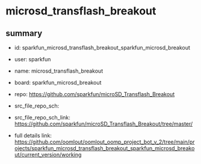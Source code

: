 # microsd_transflash_breakout
 
## summary 
* id: sparkfun_microsd_transflash_breakout_sparkfun_microsd_breakout
* user: sparkfun
* name: microsd_transflash_breakout
* board: sparkfun_microsd_breakout
* repo: https://github.com/sparkfun/microSD_Transflash_Breakout



* src_file_repo_sch: 
* src_file_repo_sch_link: https://github.com/sparkfun/microSD_Transflash_Breakout/tree/master/
* full details link: https://github.com/oomlout/oomlout_oomp_project_bot_v_2/tree/main/projects/sparkfun_microsd_transflash_breakout_sparkfun_microsd_breakout/current_version/working  







